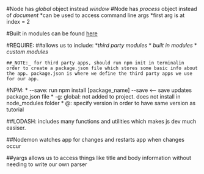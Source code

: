 #Node has _global_ object instead _window_
#Node has _process_ object instead of _document_
    *can be used to access command line args
    *first arg is at index = 2

#Built in modules can be found [here](https://nodejs.org/api/)
	

#REQUIRE:
	##allows us to include: 
	*_third party modules_
	* _built in modules_
	* _custom modules_

	##_NOTE:_ for third party apps, should run npm init in terminalin order to create a package.json file which stores some basic info about the app. package.json is where we define the third party apps we use for our app.

#NPM:
	* --save: run npm install [package_name] --save  <-- save updates package.json file
    * -g: global: not added to project. does not install in node_modules folder
    * @: specify version in order to have same version as tutorial

##LODASH:
        includes many functions and utilities which makes js dev much easiser.

##Nodemon
        watches app for changes and restarts app when changes occur

##yargs
        allows us to access things like title and body information without needing to write our own parser



